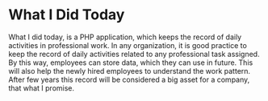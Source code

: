 # What I Did Today

What I did today, is a PHP application, which keeps the record of daily activities in professional work. In any organization, it is good practice to keep the record of daily activities related to any professional task assigned. By this way, employees can store data, which they can use in future. This will also help the newly hired employees to understand the work pattern. After few years this record will be considered a big asset for a company, that what I promise. 